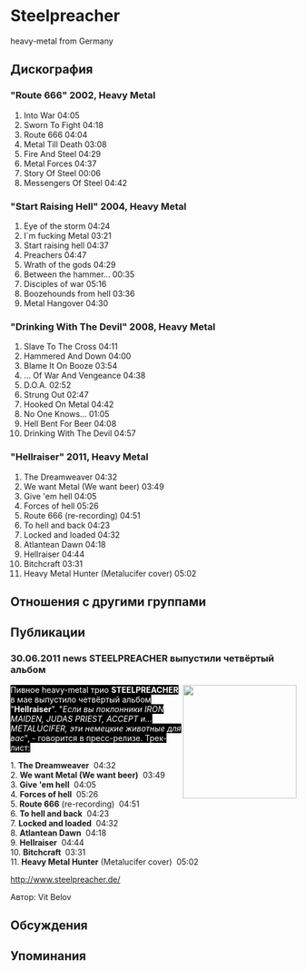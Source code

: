 # Steelpreacher

heavy-metal from Germany

## Дискография

### "Route 666" 2002, Heavy Metal

1. Into War  04:05 
2. Sworn To Fight  04:18 
3. Route 666  04:04   
4. Metal Till Death  03:08 
5. Fire And Steel  04:29  
6. Metal Forces  04:37   
7. Story Of Steel  00:06
8. Messengers Of Steel  04:42 

### "Start Raising Hell" 2004, Heavy Metal

1. Eye of the storm  04:24   
2. I&#180;m fucking Metal  03:21   
3. Start raising hell  04:37   
4. Preachers  04:47   
5. Wrath of the gods  04:29  
6. Between the hammer...  00:35 
7. Disciples of war  05:16   
8. Boozehounds from hell  03:36
9. Metal Hangover  04:30 

### "Drinking With The Devil" 2008, Heavy Metal

1. Slave To The Cross  04:11 
2. Hammered And Down  04:00   
3. Blame It On Booze  03:54
4. ... Of War And Vengeance  04:38   
5. D.O.A.  02:52   
6. Strung Out  02:47    
7. Hooked On Metal  04:42  
8. No One Knows...  01:05  
9. Hell Bent For Beer  04:08   
10. Drinking With The Devil  04:57 

### "Hellraiser" 2011, Heavy Metal

1. The Dreamweaver  04:32    
2. We want Metal (We want beer)  03:49 
3. Give 'em hell  04:05   
4. Forces of hell  05:26    
5. Route 666 (re-recording)  04:51  
6. To hell and back  04:23 
7. Locked and loaded  04:32
8. Atlantean Dawn  04:18    
9. Hellraiser  04:44 
10. Bitchcraft  03:31   
11. Heavy Metal Hunter (Metalucifer cover)  05:02 


## Отношения с другими группами


## Публикации

### 30.06.2011 news STEELPREACHER выпустили четвёртый альбом

<P><FONT style="BACKGROUND-COLOR: #000000" color=#ffffff><IMG height=200 alt="" hspace=0 src="/images/news_rus/2011.06/19808.jpg" width=200 align=right border=0>Пивное heavy-metal трио <STRONG>STEELPREACHER</STRONG> в мае выпустило четвёртый альбом "<STRONG>Hellraiser</STRONG>". "<EM>Если вы поклонники IRON MAIDEN, JUDAS PRIEST, ACCEPT и... METALUCIFER, эти немецкие животные для вас</EM>", - говорится в пресс-релизе. Трек-лист:</FONT></P>
<P>1. <STRONG>The Dreamweaver</STRONG>&nbsp; 04:32&nbsp;&nbsp;&nbsp; <BR>2. <STRONG>We want Metal (We want beer)</STRONG>&nbsp; 03:49 <BR>3. <STRONG>Give 'em hell</STRONG>&nbsp; 04:05&nbsp;&nbsp; <BR>4. <STRONG>Forces of hell</STRONG>&nbsp; 05:26&nbsp;&nbsp;&nbsp; <BR>5. <STRONG>Route 666</STRONG> (re-recording)&nbsp; 04:51&nbsp; <BR>6. <STRONG>To hell and back</STRONG>&nbsp; 04:23 <BR>7. <STRONG>Locked and loaded</STRONG>&nbsp; 04:32<BR>8. <STRONG>Atlantean Dawn</STRONG>&nbsp; 04:18&nbsp;&nbsp;&nbsp; <BR>9. <STRONG>Hellraiser</STRONG>&nbsp; 04:44 <BR>10. <STRONG>Bitchcraft&nbsp;</STRONG> 03:31&nbsp;&nbsp; <BR>11. <STRONG>Heavy Metal Hunter</STRONG> (Metalucifer cover)&nbsp; 05:02 </P>
<P><A href="http://www.steelpreacher.de/">http://www.steelpreacher.de/</A></P>
Автор: Vit Belov


## Обсуждения


## Упоминания

